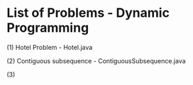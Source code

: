 # List of Problems - Dynamic Programming

(1) Hotel Problem - Hotel.java

(2) Contiguous subsequence - ContiguousSubsequence.java

(3) 